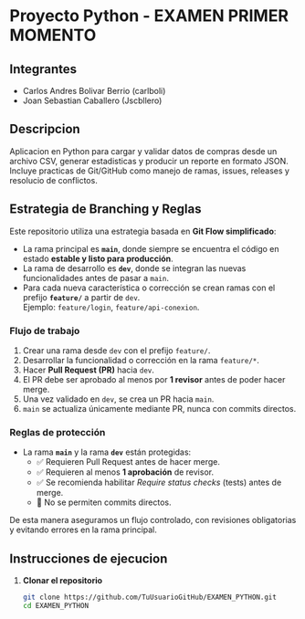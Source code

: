 # Proyecto Python - EXAMEN PRIMER MOMENTO

## Integrantes
- Carlos Andres Bolivar Berrio (carlboli)
- Joan Sebastian Caballero (Jscbllero)

## Descripcion
Aplicacion en Python para cargar y validar datos de compras desde un archivo CSV, generar estadisticas y producir un reporte en formato JSON.  
Incluye practicas de Git/GitHub como manejo de ramas, issues, releases y resolucio de conflictos.
## Estrategia de Branching y Reglas

Este repositorio utiliza una estrategia basada en **Git Flow simplificado**:

- La rama principal es **`main`**, donde siempre se encuentra el código en estado **estable y listo para producción**.
- La rama de desarrollo es **`dev`**, donde se integran las nuevas funcionalidades antes de pasar a `main`.
- Para cada nueva característica o corrección se crean ramas con el prefijo **`feature/`** a partir de `dev`.  
  Ejemplo: `feature/login`, `feature/api-conexion`.

### Flujo de trabajo
1. Crear una rama desde `dev` con el prefijo `feature/`.
2. Desarrollar la funcionalidad o corrección en la rama `feature/*`.
3. Hacer **Pull Request (PR)** hacia `dev`.
4. El PR debe ser aprobado al menos por **1 revisor** antes de poder hacer merge.
5. Una vez validado en `dev`, se crea un PR hacia `main`.
6. `main` se actualiza únicamente mediante PR, nunca con commits directos.

### Reglas de protección
- La rama **`main`** y la rama **`dev`** están protegidas:
  - ✅ Requieren Pull Request antes de hacer merge.  
  - ✅ Requieren al menos **1 aprobación** de revisor.  
  - ✅ Se recomienda habilitar *Require status checks* (tests) antes de merge.  
  - 🚫 No se permiten commits directos.

De esta manera aseguramos un flujo controlado, con revisiones obligatorias y evitando errores en la rama principal.


## Instrucciones de ejecucion
1. **Clonar el repositorio**
   ```bash
   git clone https://github.com/TuUsuarioGitHub/EXAMEN_PYTHON.git
   cd EXAMEN_PYTHON
